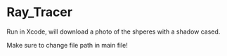 # Ray_Tracer

Run in Xcode, will download a photo of the shperes with a shadow cased. 

Make sure to change file path in main file!
